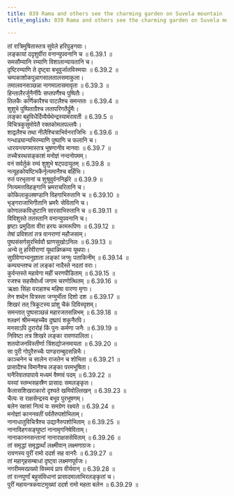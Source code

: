 ```yaml
---
title: 039 Rama and others see the charming garden on Suvela mountain
title_english: 039 Rama and others see the charming garden on Suvela mountain

---
```

<div class="audioEmbed"  caption="श्रीराम-हरिसीताराममूर्ति-घनपाठिभ्यां वचनम्" src="https://archive.org/download/Ramayana-recitation-Sriram-harisItArAmamUrti-Ghanapaati-v2/Kanda_6/Kanda_6_YK-039-Rama_and_others_see_the_charming_garden_on_Suvela_mountain_0.mp3"></div>

तां रात्रिमुषितास्तत्र सुवेले हरिपुङ्गवाः।  
लङ्कायां ददृशुर्वीरा वनान्युपवनानि च ॥ 6.39.1 ॥   
समसौम्यानि रम्याणि विशालान्यायतानि च।  
दृष्टिरम्याणि ते दृष्ट्वा बभूवुर्जातविस्मयाः ॥ 6.39.2 ॥   
चम्पकाशोकपुन्नागसालतालसमाकुला।  
तमालवनसञ्छन्ना नागमालासमावृता ॥ 6.39.3 ॥   
हिन्तालैरर्जुनैर्नीपैः सप्तपर्णैश्च पुष्पितैः।  
तिलकैः कर्णिकारैश्च पाटलैश्च समन्ततः ॥ 6.39.4 ॥   
शुशुभे पुष्पिताग्रैश्च लतापरिगतैर्द्रुमैः।  
लङ्का बहुविधैर्दिव्यैर्यथेन्द्रस्यामरावती ॥ 6.39.5 ॥   
विचित्रकुसुमोपेतै रक्तकोमलपल्लवैः।  
शाद्वलैश्च तथा नीलैश्चित्राभिर्वनराजिभिः ॥ 6.39.6 ॥   
गन्धाढ्यान्यभिरम्याणि पुष्पाणि च फलानि च।  
धारयन्त्यगमास्तत्र भूषणानीव मानवाः ॥ 6.39.7 ॥   
तच्चैत्ररथसङ्काशं मनोज्ञं नन्दनोपमम्।  
वनं सर्वर्तुकं रम्यं शुशुभे षट्पदायुतम् ॥ 6.39.8 ॥   
नत्यूहकोयष्टिभकैर्नृत्यमानैश्च बर्हिभिः।  
रुतं परभृतानां च शुश्रुवुर्वननिर्झरे ॥ 6.39.9 ॥   
नित्यमत्तविहङ्गानि भ्रमराचरितानि च।  
कोकिलाकुलषण्डानि विहगाभिरुतानि च ॥ 6.39.10 ॥   
भृङ्गराजाभिगीतानि भ्रमरैः सेवितानि च।  
कोणालकविधुष्टानि सारसाभिरुतानि च ॥ 6.39.11 ॥   
विविशुस्ते ततस्तानि वनान्युपवनानि च।  
हृष्टाः प्रमुदिता वीरा हरयः कामरूपिणः ॥ 6.39.12 ॥   
तेषां प्रविशतां तत्र वानराणां महौजसाम्।  
पुष्पसंसर्गसुरभिर्ववौ घ्राणसुखोऽनिलः ॥ 6.39.13 ॥   
अन्ये तु हरिवीराणां यूथान्निष्क्रम्य यूथपाः।  
सुग्रीवेणाभ्यनुज्ञाता लङ्कां जग्मुः पताकिनीम् ॥ 6.39.14 ॥   
कम्पयन्तश्च तां लङ्कां नादैस्ते नदतां वराः।  
कुर्वन्तस्ते महावेगा महीं चरणपीडिताम् ॥ 6.39.15 ॥   
रजश्च सहसैवोर्ध्वं जगाम चरणोत्थितम् ॥ 6.39.16 ॥   
ऋक्षाः सिंहा वराहाश्च महिषा वारणा मृगाः।  
तेन शब्देन वित्रस्ता जग्मुर्भीता दिशो दश ॥ 6.39.17 ॥   
शिखरं तत् त्रिकूटस्य प्रांशु चैकं दिविस्पृशम्।  
समन्तात् पुष्पसञ्छन्नं महारजतसन्निभम् ॥ 6.39.18 ॥   
श्लक्ष्णं श्रीमन्महच्चैव दुष्प्रापं शकुनैरपि।  
मनसाऽपि दुरारोहं किं पुनः कर्मणा जनैः ॥ 6.39.19 ॥   
निविष्टा तत्र शिखरे लङ्का रावणपालिता।  
शतयोजनविस्तीर्णा त्रिंशद्योजनमायता ॥ 6.39.20 ॥   
सा पुरी गोपुरैरुच्चैः पाण्डराम्बुदसन्निभैः।  
काञ्चनेन च सालेन राजतेन च शोभिता ॥ 6.39.21 ॥   
प्रासादैश्च विमानैश्च लङ्का परमभूषिता।  
घनैरिवातपापाये मध्यमं वैष्णवं पदम् ॥ 6.39.22 ॥   
यस्यां स्तम्भसहस्रैण प्रासादः समलङ्कृतः।  
कैलासशिखराकारो दृश्यते खमिवोल्लिखन् ॥ 6.39.23 ॥   
चैत्यः स राक्षसेन्द्रस्य बभूव पुरभूषणम्।  
बलेन रक्षसां नित्यं यः समग्रेण रक्ष्यते ॥ 6.39.24 ॥   
मनोज्ञां काननवतीं पर्वतैरुपशोभिताम्।  
नानाधातुविचित्रैश्च उद्यानैरुपशोभिताम् ॥ 6.39.25 ॥   
नानाविहगसङ्घुष्टां नानामृगनिषेविताम्।  
नानाकाननसन्तानां नानाराक्षससेविताम् ॥ 6.39.26 ॥   
तां समृद्धां समृद्धार्थां लक्ष्मीवान् लक्ष्मणाग्रजः।  
रावणस्य पुरीं रामो ददर्श सह वानरैः ॥ 6.39.27 ॥   
तां महागृहसम्बाधां दृष्ट्वा लक्ष्मणपूर्वजः।  
नगरीममरप्रख्यो विस्मयं प्राप वीर्यवान् ॥ 6.39.28 ॥   
तां रत्नपूर्णां बहुसंविधानां प्रासादमालाभिरलङ्कृतां च।  
पुरीं महायन्त्रकवाटमुख्यां ददर्श रामो महता बलेन ॥ 6.39.29 ॥   